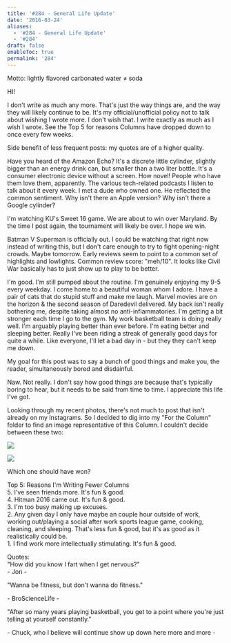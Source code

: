 ```yaml
---
title: '#284 - General Life Update'
date: '2016-03-24'
aliases:
  - '#284 - General Life Update'
  - '#284'
draft: false
enableToc: true
permalink: '284'
---
```


Motto: lightly flavored carbonated water ≠ soda  
  
HI!  
  
I don't write as much any more. That's just the way things are, and the way they will likely continue to be. It's my official/unofficial policy not to talk about wishing I wrote more. I don't wish that. I write exactly as much as I wish I wrote. See the Top 5 for reasons Columns have dropped down to once every few weeks.  
  
Side benefit of less frequent posts: my quotes are of a higher quality.  
  
Have you heard of the Amazon Echo? It's a discrete little cylinder, slightly bigger than an energy drink can, but smaller than a two liter bottle. It's a consumer electronic device without a screen. How novel! People who have them love them, apparently. The various tech-related podcasts I listen to talk about it every week. I met a dude who owned one. He reflected the common sentiment. Why isn't there an Apple version? Why isn't there a Google cylinder?  
  
I'm watching KU's Sweet 16 game. We are about to win over Maryland. By the time I post again, the tournament will likely be over. I hope we win.  
  
Batman V Superman is officially out. I could be watching that right now instead of writing this, but I don't care enough to try to fight opening-night crowds. Maybe tomorrow. Early reviews seem to point to a common set of highlights and lowlights. Common review score: "meh/10". It looks like Civil War basically has to just show up to play to be better.  
  
I'm good. I'm still pumped about the routine. I'm genuinely enjoying my 9-5 every weekday. I come home to a beautiful woman whom I adore. I have a pair of cats that do stupid stuff and make me laugh. Marvel movies are on the horizon & the second season of Daredevil delivered. My back isn't really bothering me, despite taking almost no anti-inflammatories. I'm getting a bit stronger each time I go to the gym. My work basketball team is doing really well. I'm arguably playing better than ever before. I'm eating better and sleeping better. Really I've been riding a streak of generally good days for quite a while. Like everyone, I'll let a bad day in - but they they can't keep me down.  
  
My goal for this post was to say a bunch of good things and make you, the reader, simultaneously bored and disdainful.  
  
Naw. Not really. I don't say how good things are because that's typically boring to hear, but it needs to be said from time to time. I appreciate this life I've got.  
  
Looking through my recent photos, there's not much to post that isn't already on my Instagrams. So I decided to dig into my "For the Column" folder to find an image representative of this Column. I couldn't decide between these two:  
  
[![](assets/284-1.gif)](https://3.bp.blogspot.com/-EjPAiT9gt%5FM/VvTBU3trltI/AAAAAAACIZs/pljHPfpYw6MBphkcZ8AVWgrkUrkv8GCWQ/s1600/Fabulous.jpg)

  
[![](assets/284-2.gif)](https://1.bp.blogspot.com/-IHySQqwBpSw/VvTBUg22Y6I/AAAAAAACIZo/ImFU3F9KXQQseAxAaiAbJTxQ9lwnqx6kQ/s1600/hatersgunnahate.gif)

  
Which one should have won?  
  
Top 5: Reasons I'm Writing Fewer Columns  
5\. I've seen friends more. It's fun & good.  
4\. Hitman 2016 came out. It's fun & good.  
3\. I'm too busy making up excuses.  
2\. Any given day I only have maybe an couple hour outside of work, working out/playing a social after work sports league game, cooking, cleaning, and sleeping. That's less fun & good, but it's as good as it realistically could be.  
1\. I find work more intellectually stimulating. It's fun & good.  
  
Quotes:  
"How did you know I fart when I get nervous?"  
\- Jon -  
  
"Wanna be fitness, but don't wanna do fitness."  
  
\- BroScienceLife -  
  
"After so many years playing basketball, you get to a point where you're just telling at yourself constantly."  
  
\- Chuck, who I believe will continue show up down here more and more -
